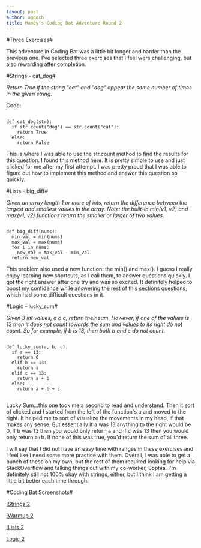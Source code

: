 ```yaml
---
layout: post
author: agooch
title: Mandy's Coding Bat Adventure Round 2
---
```


#Three Exercises#

This adventure in Coding Bat was a little bit longer and harder than the previous one. I've selected three exercises that I feel were challenging, but also rewarding after completion.

#Strings - cat_dog#

*Return True if the string "cat" and "dog" appear the same number of times in the given string.*

Code:

```

def cat_dog(str):
  if str.count("dog") == str.count("cat"):
    return True
  else:
    return False

```

This is where I was able to use the str.count method to find the results for this question. I found this method [here](http://docs.python.org/3/library/stdtypes.html?highlight=str.count#str.count). It is pretty simple to use and just clicked for me after my first attempt. I was pretty proud that I was able to figure out how to implement this method and answer this question so quickly. 

#Lists - big_diff#

*Given an array length 1 or more of ints, return the difference between the largest and smallest values in the array. Note: the built-in min(v1, v2) and max(v1, v2) functions return the smaller or larger of two values.*

```

def big_diff(nums):
  min_val = min(nums)
  max_val = max(nums)
  for i in nums:
    new_val = max_val - min_val
  return new_val

```

This problem also used a new function: the min() and max(). I guess I really enjoy learning new shortcuts, as I call them, to answer questions quickly. I got the right answer after one try and was so excited. It definitely helped to boost my confidence while answering the rest of this sections questions, which had some difficult questions in it. 

#Logic - lucky_sum#

*Given 3 int values, a b c, return their sum. However, if one of the values is 13 then it does not count towards the sum and values to its right do not count. So for example, if b is 13, then both b and c do not count.*

```

def lucky_sum(a, b, c):
  if a == 13:
    return 0
  elif b == 13:
    return a
  elif c == 13:
    return a + b
  else: 
    return a + b + c
    
```

Lucky Sum...this one took me a second to read and understand. Then it sort of clicked and I started from the left of the function's a and moved to the right. It helped me to sort of visualize the movements in my head, if that makes any sense. But essentially if a was 13 anything to the right would be 0, if b was 13 then you would only return a and if c was 13 then you would only return a+b. If none of this was true, you'd return the sum of all three. 

I will say that I did not have an easy time with ranges in these exercises and I feel like I need some more practice with them. Overall, I was able to get a bunch of these on my own, but the rest of them required looking for help via StackOverflow and talking things out with my co-worker, Sophia. I'm definitely still not 100% okay with strings, either, but I think I am getting a little bit better each time through. 

#Coding Bat Screenshots#

[!Strings 2](http://i.imgur.com/6cvDRub.png)

[!Warmup 2](http://i.imgur.com/eVkUaQk.png)

[!Lists 2](http://i.imgur.com/gg94SVd.png)

[Logic 2](http://i.imgur.com/g1aroMU.png)

